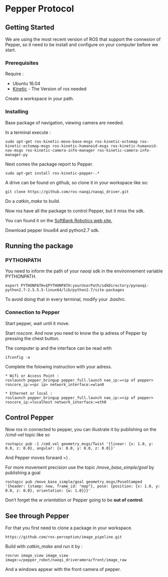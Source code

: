 # Pepper Protocol


## Getting Started

We are using the most recent version of ROS that support the connexion of Pepper, so it need to be install and configure on your computer before we start.

### Prerequisites

Require : 
* Ubuntu 16.04
* [Kinetic](http://wiki.ros.org/kinetic/Installation/Ubuntu) - The Version of ros needed

Create a workspace in your path.

### Installing

Base package of navigation, viewing camera are needed.

In a terminal execute : 

```
sudo apt-get ros-kinetic-move-base-msgs ros-kinetic-octomap ros-kinetic-octomap-msgs ros-kinetic-humanoid-msgs ros-kinetic-humanoid-nav-msgs ros-kinetic-camera-info-manager ros-kinetic-camera-info-manager-py 
```

Next comes the package report to Pepper.

```
sudo apt-get install ros-kinetic-pepper-.*
```

A drive can be found on github, so clone it in your workspace like so:

```
git clone https://github.com/ros-naoqi/naoqi_driver.git
```

Do a *catkin_make* to build.

Now ros have all the package to control Pepper, but it miss the sdk.

You can found it on the [SoftBank Robotics web site.](https://developer.softbankrobotics.com/us-en/downloads/pepper)

Download pepper linux64 and python2.7 sdk.

## Running the package

### PYTHONPATH

You need to inform the path of your naoqi sdk in the environnement variable PYTHONPATH.

```
export PYTHONPATH=$PYTHONPATH:yourUserPath/sdkDirectory/pynaoqi-python2.7-2.5.5.5-linux64/lib/python2.7/site-packages
```

To avoid doing that in every terminal, modify your *.bashrc*.

### Connection to Pepper

Start pepper, wait until it move.

Start *roscore*. And now you need to know the ip adress of Pepper by pressing the chest button.

The computer ip and the interface can be read with

```
ifconfig -a
```

Complete the folowing instruction with your adress.

```
* Wifi or Access Point : 
roslaunch pepper_bringup pepper_full.launch nao_ip:=<ip of pepper> roscore_ip:=<pc ip> network_interface:=wlan0

* Ethernet or local :
roslaunch pepper_bringup pepper_full.launch nao_ip:=<ip of pepper> roscore_ip:=localhost network_interface:=eth0
```
## Control Pepper

Now ros in connected to pepper, you can illustrate it by publishing on the */cmd-vel* topic like so

```
rostopic pub -1 /cmd_vel geometry_msgs/Twist '{linear: {x: 1.0, y: 0.0, z: 0.0}, angular: {x: 0.0, y: 0.0, z: 0.0}}'
```

And Pepper moves forward =) .

For more movement precision use the topic */move_base_simple/goal* by publishing a goal

```
rostopic pub /move_base_simple/goal geometry_msgs/PoseStamped '{header: {stamp: now, frame_id: "map"}, pose: {position: {x: 1.0, y: 0.0, z: 0.0}, orientation: {w: 1.0}}}'
```
Don’t forget the *w orientation* or Pepper going to be **out of control**.

## See through Pepper

For that you first need to clone a package in your workspace.

```
https://github.com/ros-perception/image_pipeline.git
```

Build with *catkin_make* and run it by : 

```
rosrun image_view image_view image:=/pepper_robot/naoqi_driveramera/front/image_raw
```

And a windows appear with the front camera of pepper.
